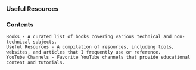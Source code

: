 ### Useful Resources

### Contents

    Books - A curated list of books covering various technical and non-technical subjects.
    Useful Resources - A compilation of resources, including tools, websites, and articles that I frequently use or reference.
    YouTube Channels - Favorite YouTube channels that provide educational content and tutorials.
